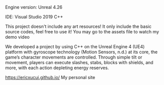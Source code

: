 Engine version: Unreal 4.26

IDE: Visual Studio 2019 C++ 

This project doesn't include any art resources! It only include the basic source codes, feel free to use it!
You may go to the assets file to watch my demo video

We developed a project by using C++ on the Unreal Engine 4 (UE4) platform with gyroscope technology (Motion Sensors, n.d.) at its core, the game’s character movements are controlled. Through simple tilt or movement, players can execute slashes, stabs, blocks with shields, and more, with each action depleting energy reserves. 

https://ericxucui.github.io/ My personal site
